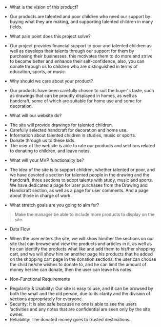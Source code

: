 * What is the vision of this product?
- Our products are talented and poor children who need our support by buying what they are making, and supporting talented children in many fields.

* What pain point does this project solve?
- Our project provides financial support to poor and talented children as well as develops their talents through our support for them by purchasing their businesses, this motivates them to do more and strive to become better and enhance their self-confidence, also, you can donate through us to children who are distinguished in terms of education, sports, or music.

* Why should we care about your product?
- Our products have been carefully chosen to suit the buyer's taste, such as drawings that can be proudly displayed in homes, as well as handcraft, some of which are suitable for home use and some for decoration.

* What will our website do?
- The site will provide drawings for talented children.
- Carefully selected handcraft for decoration and home use.
- Information about talented children in studies, music or sports.
- Donate through us to these kids.
- The user of the website is able to rate our products and sections related to donating to children, and leave notes.

* What will your MVP functionality be?
- The idea of ​​the site is to support children, whether talented or poor, and we have devoted a section for talented people in the drawing and the handcraft,  three sections to adopt talents with study, music and sports. We have dedicated a page for user purchases from the Drawing and Handicraft section, as well as a page for user comments. And a page about those in charge of work.

* What stretch goals are you going to aim for?
> Make the manager be able to include more products to display on the site.

* Data Flow
- When the user enters the site, we will show him/her the sections on our site that can browse and view the products and articles in it, as well as he can identify the products what like and add them to his/her shopping cart, and we will show him on another page his products that he added on the shopping cart page
In the donation sections, the user can choose the child he/she wishes to donate to, and he can limit the amount of money he/she can donate, then the user can leave his notes.

* Non-Functional Requirements
- Regularity & Usability: Our site is easy to use, and it can be browsed by both the small and the old person, due to its clarity and the division of sections appropriately for everyone.
- Security: It is also safe because no one is able to see the users ’activities and any notes that are confidential are seen only by the site owner.
- Reliability: The donated money goes to trusted destinations.